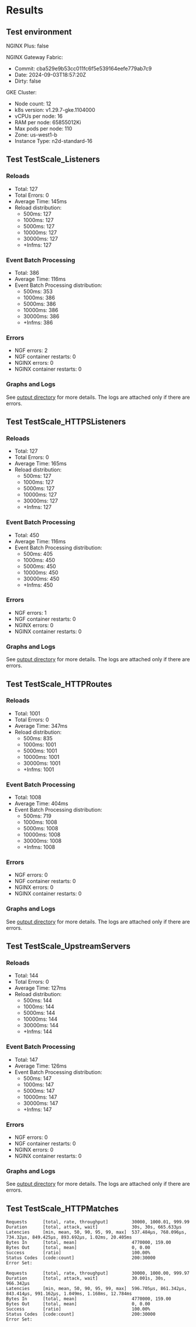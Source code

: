 # Results

## Test environment

NGINX Plus: false

NGINX Gateway Fabric:

- Commit: cba529e9b53cc011fc6f5e539164eefe779ab7c9
- Date: 2024-09-03T18:57:20Z
- Dirty: false

GKE Cluster:

- Node count: 12
- k8s version: v1.29.7-gke.1104000
- vCPUs per node: 16
- RAM per node: 65855012Ki
- Max pods per node: 110
- Zone: us-west1-b
- Instance Type: n2d-standard-16

## Test TestScale_Listeners

### Reloads

- Total: 127
- Total Errors: 0
- Average Time: 145ms
- Reload distribution:
	- 500ms: 127
	- 1000ms: 127
	- 5000ms: 127
	- 10000ms: 127
	- 30000ms: 127
	- +Infms: 127

### Event Batch Processing

- Total: 386
- Average Time: 116ms
- Event Batch Processing distribution:
	- 500ms: 353
	- 1000ms: 386
	- 5000ms: 386
	- 10000ms: 386
	- 30000ms: 386
	- +Infms: 386

### Errors

- NGF errors: 2
- NGF container restarts: 0
- NGINX errors: 0
- NGINX container restarts: 0

### Graphs and Logs

See [output directory](./TestScale_Listeners) for more details.
The logs are attached only if there are errors.

## Test TestScale_HTTPSListeners

### Reloads

- Total: 127
- Total Errors: 0
- Average Time: 165ms
- Reload distribution:
	- 500ms: 127
	- 1000ms: 127
	- 5000ms: 127
	- 10000ms: 127
	- 30000ms: 127
	- +Infms: 127

### Event Batch Processing

- Total: 450
- Average Time: 116ms
- Event Batch Processing distribution:
	- 500ms: 405
	- 1000ms: 450
	- 5000ms: 450
	- 10000ms: 450
	- 30000ms: 450
	- +Infms: 450

### Errors

- NGF errors: 1
- NGF container restarts: 0
- NGINX errors: 0
- NGINX container restarts: 0

### Graphs and Logs

See [output directory](./TestScale_HTTPSListeners) for more details.
The logs are attached only if there are errors.

## Test TestScale_HTTPRoutes

### Reloads

- Total: 1001
- Total Errors: 0
- Average Time: 347ms
- Reload distribution:
	- 500ms: 835
	- 1000ms: 1001
	- 5000ms: 1001
	- 10000ms: 1001
	- 30000ms: 1001
	- +Infms: 1001

### Event Batch Processing

- Total: 1008
- Average Time: 404ms
- Event Batch Processing distribution:
	- 500ms: 719
	- 1000ms: 1008
	- 5000ms: 1008
	- 10000ms: 1008
	- 30000ms: 1008
	- +Infms: 1008

### Errors

- NGF errors: 0
- NGF container restarts: 0
- NGINX errors: 0
- NGINX container restarts: 0

### Graphs and Logs

See [output directory](./TestScale_HTTPRoutes) for more details.
The logs are attached only if there are errors.

## Test TestScale_UpstreamServers

### Reloads

- Total: 144
- Total Errors: 0
- Average Time: 127ms
- Reload distribution:
	- 500ms: 144
	- 1000ms: 144
	- 5000ms: 144
	- 10000ms: 144
	- 30000ms: 144
	- +Infms: 144

### Event Batch Processing

- Total: 147
- Average Time: 126ms
- Event Batch Processing distribution:
	- 500ms: 147
	- 1000ms: 147
	- 5000ms: 147
	- 10000ms: 147
	- 30000ms: 147
	- +Infms: 147

### Errors

- NGF errors: 0
- NGF container restarts: 0
- NGINX errors: 0
- NGINX container restarts: 0

### Graphs and Logs

See [output directory](./TestScale_UpstreamServers) for more details.
The logs are attached only if there are errors.

## Test TestScale_HTTPMatches

```text
Requests      [total, rate, throughput]         30000, 1000.01, 999.99
Duration      [total, attack, wait]             30s, 30s, 665.633µs
Latencies     [min, mean, 50, 90, 95, 99, max]  537.484µs, 768.096µs, 734.32µs, 849.425µs, 893.692µs, 1.02ms, 20.405ms
Bytes In      [total, mean]                     4770000, 159.00
Bytes Out     [total, mean]                     0, 0.00
Success       [ratio]                           100.00%
Status Codes  [code:count]                      200:30000  
Error Set:
```
```text
Requests      [total, rate, throughput]         30000, 1000.00, 999.97
Duration      [total, attack, wait]             30.001s, 30s, 966.342µs
Latencies     [min, mean, 50, 90, 95, 99, max]  596.705µs, 861.342µs, 843.414µs, 991.162µs, 1.049ms, 1.168ms, 12.784ms
Bytes In      [total, mean]                     4770000, 159.00
Bytes Out     [total, mean]                     0, 0.00
Success       [ratio]                           100.00%
Status Codes  [code:count]                      200:30000  
Error Set:
```
